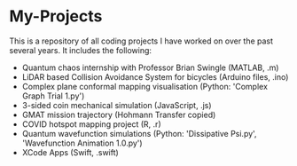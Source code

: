# My-Projects

This is a repository of all coding projects I have worked on over the past several years. It includes the following:
- Quantum chaos internship with Professor Brian Swingle (MATLAB, .m)
- LiDAR based Collision Avoidance System for bicycles (Arduino files, .ino)
- Complex plane conformal mapping visualisation (Python: 'Complex Graph Trial 1.py')
- 3-sided coin mechanical simulation (JavaScript, .js)
- GMAT mission trajectory (Hohmann Transfer copied)
- COVID hotspot mapping project (R, .r)
- Quantum wavefunction simulations (Python: 'Dissipative Psi.py', 'Wavefunction Animation 1.0.py')
- XCode Apps (Swift, .swift)
